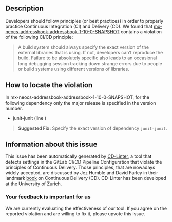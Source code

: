 
## Description
Developers should follow principles (or best practices) in order to properly practice Continuous Integration (CI) and Delivery (CD).
We found that [mx-neocs-addressbook-addressbook-1-10-0-SNAPSHOT](https://gitlab.com/neo-cs/addressbook/blob/master/.gitlab-ci.yml) contains a violation of the following CI/CD principle:

> A build system should always specify the exact version of the external libraries that is using.
If not, developers can’t reproduce the build. Failure to be absolutely specific also leads to an occasional long debugging session tracking down strange errors due to people or build systems using different versions of libraries.

## How to locate the violation

In mx-neocs-addressbook-addressbook-1-10-0-SNAPSHOT, for the following dependency only the major release is specified in the version number.

* junit-junit (line )

> **Suggested Fix:** Specify the exact version of dependency `junit-junit`.

## Information about this issue

This issue has been automatically generated by [CD-Linter](https://gitlab.com/Jancso/configuration-analytics), a tool that detects settings in the GitLab CI/CD Pipeline Configuration that violate the principles of Continuous Delivery. Those principles, that are nowadays widely accepted, are discussed by Jez Humble and David Farley in their landmark [book](https://www.oreilly.com/library/view/continuous-delivery-reliable/9780321670250/) on Continuous Delivery (CD). CD-Linter has been developed at the University of Zurich.

### Your feedback is important for us
We are currently evaluating the effectiveness of our tool. If you agree on the reported violation and are willing to fix it, please upvote this issue.